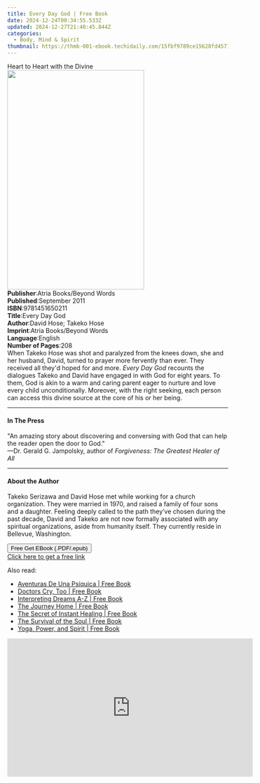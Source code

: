 ```yaml
---
title: Every Day God | Free Book
date: 2024-12-24T00:34:55.533Z
updated: 2024-12-27T21:40:45.844Z
categories:
  - Body, Mind & Spirit
thumbnail: https://thmb-001-ebook.techidaily.com/15fbf9789ce15628fd45716c5651e05129c399249f2ce8a75c206b8d8b0d0811.jpg
---
```

<main id="book-container">
  <div class="flex flex-col">
    <div class="book-brief flex-1 py-6 px-4 sm:p-6 md:py-10 md:px-8">
      <!-- brief-->
      <div class="book-brief-main">Heart to Heart with the Divine</div>
    </div>
    <div
      class="book-meta-info flex-1 grid gap-4 col-start-1 col-end-3 row-start-1 sm:mb-6 sm:grid-cols-4 lg:gap-6 lg:col-start-2 lg:row-end-6 lg:row-span-6 lg:mb-0"
    >
      <div
        class="book-meta-info-left place-content-center mt-4 p-4 text-sm leading-6 col-start-2 col-span-2 dark:text-slate-400"
      >
        <img
          class="w-full h-500 object-cover rounded-lg sm:h-255 sm:col-span-2 lg:col-span-full"
          src="https://img-001-ebook.techidaily.com/fd20623699a255d071b616283c1cd5bfa0eed41738ccdec7a1a86cfca2001fd4.jpg"
          alt=""
          width="312"
          height="500"
        />
      </div>
      <div
        class="book-meta-info-right mt-2 col-start-1 row-start-2 col-span-3 self-center"
      >
        <!-- meta data  -->
        <div class="flex flex-col px-4 md:px-8">
          <div class="flex-1">
            <strong>Publisher</strong>:<span class="px-2"
              >Atria Books/Beyond Words</span
            >
          </div>
          <div class="flex-1">
            <strong>Published</strong>:<span class="px-2">September 2011</span>
          </div>
          <div class="flex-1">
            <strong>ISBN</strong>:<span class="px-2">9781451650211</span>
          </div>
          <div class="flex-1">
            <strong>Title</strong>:<span class="px-2">Every Day God</span>
          </div>
          <div class="flex-1">
            <strong>Author</strong>:<span class="px-2"
              >David Hose; Takeko Hose</span
            >
          </div>
          <div class="flex-1">
            <strong>Imprint</strong>:<span class="px-2"
              >Atria Books/Beyond Words</span
            >
          </div>
          <div class="flex-1">
            <strong>Language</strong>:<span class="px-2">English</span>
          </div>
          <div class="flex-1">
            <strong>Number of Pages</strong>:<span class="px-2">208</span>
          </div>
        </div>
      </div>
    </div>
    <div class="book-description flex-1 py-6 px-4 sm:p-6 md:py-10 md:px-8">
      <div class="book-description-main">
        <div accordion-content="" id="description">
          When Takeko Hose was shot and paralyzed from the knees down, she and
          her husband, David, turned to prayer more fervently than ever. They
          received all they'd hoped for and more. <i>Every Day God</i> recounts
          the dialogues Takeko and David have engaged in with God for eight
          years. To them, God is akin to a warm and caring parent eager to
          nurture and love every child unconditionally. Moreover, with the right
          seeking, each person can access this divine source at the core of his
          or her being.
        </div>
      </div>
    </div>
    <div class="book-excerpts flex-1 py-6 px-4 sm:p-6 md:py-10 md:px-8">
      <!-- excerpts-->
      <div class="book-excerpts-main">
        <hr />
        <h4 class="placeholder placeholder-heading">
          <span>In The Press</span>
        </h4>
        <p>
          "An amazing story about discovering and conversing with God that can
          help the reader open the door to God."<br />
          —Dr. Gerald G. Jampolsky, author of
          <i>Forgiveness: The Greatest Healer of All</i>
        </p>
      </div>
    </div>
    <div class="book-about-author flex-1 py-6 px-4 sm:p-6 md:py-10 md:px-8">
      <!-- about author-->
      <div class="book-main-author-main">
        <hr />
        <h4 class="placeholder placeholder-heading">
          <span>About the Author</span>
        </h4>
        <p>
          Takeko Serizawa and David Hose met while working for a church
          organization. They were married in 1970, and raised a family of four
          sons and a daughter. Feeling deeply called to the path they’ve chosen
          during the past decade, David and Takeko are not now formally
          associated with any spiritual organizations, aside from humanity
          itself. They currently reside in Bellevue, Washington.
        </p>
      </div>
    </div>
    <div class="book-free-get flex-1 py-6 px-4 sm:p-6 md:py-10 md:px-8">
      <button
        id="btn-free-get"
        class="bg-blue-500 hover:bg-blue-700 text-white font-bold py-2 px-4 rounded"
      >
        Free Get EBook (.PDF/.epub)
      </button>
      <div id="countdown-display" class="px-2 text-lg mt-2"></div>
      <a
        id="free-link"
        class="hidden bg-blue-500 hover:bg-blue-700 text-white font-bold py-2 px-4 rounded"
        href="https://www.ebooks.com/en-us/book/665930/every-day-god/david-hose/"
        target="_blank"
        >Click here to get a free link</a
      >
    </div>
    <script>
      let countdownTime = 0;
      let countdownInterval = null;
      document
        .getElementById('btn-free-get')
        .addEventListener('click', startCountdown);
      function startCountdown() {
        countdownTime = new Date().getTime() + 60000 * 3;
        countdownInterval = setInterval(updateCountdown, 1000);
        document.getElementById('btn-free-get').disabled = true;
        document
          .getElementById('btn-free-get')
          .classList.add('bg-gray-500', 'cursor-not-allowed');
      }
      function updateCountdown() {
        let currentTime = new Date().getTime();
        let timeLeft = countdownTime - currentTime;
        let secondsLeft = Math.floor(timeLeft / 1000);
        document.getElementById('countdown-display').innerHTML =
          `Remaining time: ${secondsLeft} seconds.`;
        if (secondsLeft <= 0) {
          clearInterval(countdownInterval);
          document.getElementById('btn-free-get').classList.add('hidden');
          document.getElementById('free-link').classList.remove('hidden');
          document.getElementById('countdown-display').innerHTML = '';
        }
      }
    </script>
  </div>
</main>

<ins class="adsbygoogle"
      style="display:block"
      data-ad-client="ca-pub-7571918770474297"
      data-ad-slot="8358498916"
      data-ad-format="auto"
      data-full-width-responsive="true"></ins>
    

<span class="atpl-alsoreadstyle">Also read:</span>
<div><ul>
<li><a href="https://novels-ebooks.techidaily.com/96317590-9781401933487-aventuras-de-una-psiquica/"><u>Aventuras De Una Psíquica | Free Book</u></a></li>
<li><a href="https://novels-ebooks.techidaily.com/96317565-9781401929770-doctors-cry-too/"><u>Doctors Cry, Too | Free Book</u></a></li>
<li><a href="https://novels-ebooks.techidaily.com/96317566-9781401930592-interpreting-dreams-a-z/"><u>Interpreting Dreams A-Z | Free Book</u></a></li>
<li><a href="https://novels-ebooks.techidaily.com/96317589-9781401932992-the-journey-home/"><u>The Journey Home | Free Book</u></a></li>
<li><a href="https://novels-ebooks.techidaily.com/96317579-9781401931957-the-secret-of-instant-healing/"><u>The Secret of Instant Healing | Free Book</u></a></li>
<li><a href="https://novels-ebooks.techidaily.com/96317571-9781401930868-the-survival-of-the-soul/"><u>The Survival of the Soul | Free Book</u></a></li>
<li><a href="https://novels-ebooks.techidaily.com/96317591-9781401933357-yoga-power-and-spirit/"><u>Yoga, Power, and Spirit | Free Book</u></a></li>
</ul></div>

<!-- affiliate ads begin -->
<iframe width="560" height="315" src="https://www.youtube.com/embed/_SbYznUy_zY?si=ThBkP934r3mizi48" title="YouTube video player" frameborder="0" allow="accelerometer; autoplay; clipboard-write; encrypted-media; gyroscope; picture-in-picture; web-share" referrerpolicy="strict-origin-when-cross-origin" allowfullscreen></iframe>
<!-- affiliate ads end -->

